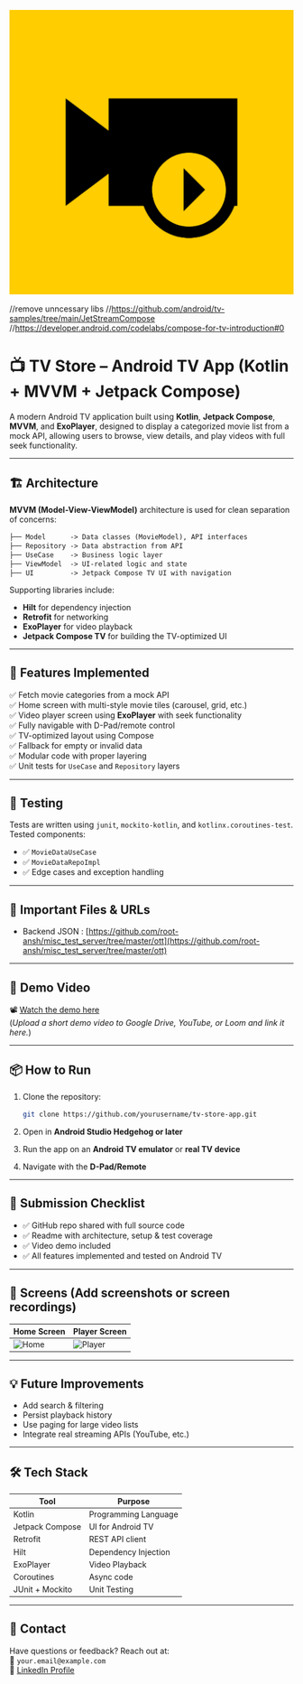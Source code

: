 ![logo](app/src/main/ic_launcher-playstore.png)

//remove unncessary libs
//https://github.com/android/tv-samples/tree/main/JetStreamCompose
//https://developer.android.com/codelabs/compose-for-tv-introduction#0


# 📺 TV Store – Android TV App (Kotlin + MVVM + Jetpack Compose)

A modern Android TV application built using **Kotlin**, **Jetpack Compose**, **MVVM**, and **ExoPlayer**, designed to display a categorized movie list from a mock API, allowing users to browse, view details, and play videos with full seek functionality.

---

## 🏗️ Architecture

**MVVM (Model-View-ViewModel)** architecture is used for clean separation of concerns:
```
├── Model      -> Data classes (MovieModel), API interfaces
├── Repository -> Data abstraction from API
├── UseCase    -> Business logic layer
├── ViewModel  -> UI-related logic and state
├── UI         -> Jetpack Compose TV UI with navigation
```

Supporting libraries include:
- **Hilt** for dependency injection
- **Retrofit** for networking
- **ExoPlayer** for video playback
- **Jetpack Compose TV** for building the TV-optimized UI

---

## 🚀 Features Implemented

✅ Fetch movie categories from a mock API  
✅ Home screen with multi-style movie tiles (carousel, grid, etc.)  
✅ Video player screen using **ExoPlayer** with seek functionality  
✅ Fully navigable with D-Pad/remote control  
✅ TV-optimized layout using Compose  
✅ Fallback for empty or invalid data  
✅ Modular code with proper layering  
✅ Unit tests for `UseCase` and `Repository` layers

---

## 🧪 Testing

Tests are written using `junit`, `mockito-kotlin`, and `kotlinx.coroutines-test`.  
Tested components:
- ✅ `MovieDataUseCase`
- ✅ `MovieDataRepoImpl`
- ✅ Edge cases and exception handling

---

## 🔗 Important Files & URLs

- Backend JSON : [https://github.com/root-ansh/misc_test_server/tree/master/ott](https://github.com/root-ansh/misc_test_server/tree/master/ott)

---

## 🎥 Demo Video

📽️ [Watch the demo here](#)  
(*Upload a short demo video to Google Drive, YouTube, or Loom and link it here.*)

---

## 📦 How to Run

1. Clone the repository:
   ```bash
   git clone https://github.com/yourusername/tv-store-app.git
   ```

2. Open in **Android Studio Hedgehog or later**

3. Run the app on an **Android TV emulator** or **real TV device**

4. Navigate with the **D-Pad/Remote**

---

## 📝 Submission Checklist

- ✅ GitHub repo shared with full source code
- ✅ Readme with architecture, setup & test coverage
- ✅ Video demo included
- ✅ All features implemented and tested on Android TV

---

## 📱 Screens (Add screenshots or screen recordings)

| Home Screen | Player Screen |
|-------------|----------------|
| ![Home](screenshots/home.png) | ![Player](screenshots/player.png) |

---

## 💡 Future Improvements

- Add search & filtering
- Persist playback history
- Use paging for large video lists
- Integrate real streaming APIs (YouTube, etc.)

---

## 🛠️ Tech Stack

| Tool            | Purpose                        |
|-----------------|---------------------------------|
| Kotlin          | Programming Language            |
| Jetpack Compose | UI for Android TV               |
| Retrofit        | REST API client                 |
| Hilt            | Dependency Injection            |
| ExoPlayer       | Video Playback                  |
| Coroutines      | Async code                      |
| JUnit + Mockito | Unit Testing                    |

---

## 📧 Contact

Have questions or feedback? Reach out at:  
📧 `your.email@example.com`  
🔗 [LinkedIn Profile](#)
